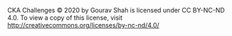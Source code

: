 CKA Challenges © 2020 by Gourav Shah is licensed under CC BY-NC-ND 4.0. To view a copy of this license, visit http://creativecommons.org/licenses/by-nc-nd/4.0/
